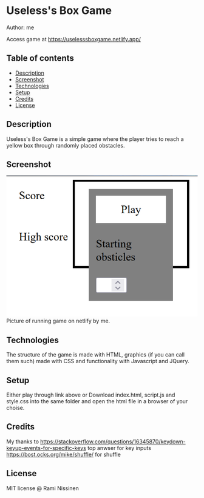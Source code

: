 # Useless's Box Game
Author: me

Access game at https://uselesssboxgame.netlify.app/

## Table of contents
- [Description](#description)
- [Screenshot](#screenshot)
- [Technologies](#technologies)
- [Setup](#setup)
- [Credits](#credits)
- [License](#license)

## Description
Useless's Box Game is a simple game where the player tries to reach a yellow box through randomly placed obstacles. 

## Screenshot
![alt text](image.png)
Picture of running game on netlify by me.

## Technologies
The structure of the game is made with HTML, graphics (if you can call them such) made with CSS and functionality with Javascript and JQuery.

## Setup
Either play through link above or
Download index.html, script.js and style.css into the same folder and open the html file in a browser of your choise.

## Credits
My thanks to
https://stackoverflow.com/questions/16345870/keydown-keyup-events-for-specific-keys top anwser for key inputs
https://bost.ocks.org/mike/shuffle/ for shuffle

## License
MIT license @ Rami Nissinen